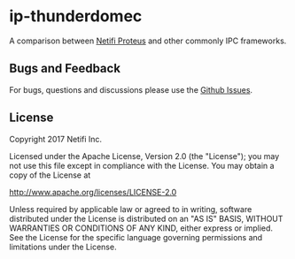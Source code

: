 # ip-thunderdomec
A comparison between [Netifi Proteus](https://github.com/netifi/proteus-java) and other commonly IPC frameworks.

## Bugs and Feedback

For bugs, questions and discussions please use the [Github Issues](https://github.com/netifi/ipc-thunderdome/issues).

## License
Copyright 2017 Netifi Inc.

Licensed under the Apache License, Version 2.0 (the "License"); you may not use this file except in compliance with the License. You may obtain a copy of the License at

http://www.apache.org/licenses/LICENSE-2.0

Unless required by applicable law or agreed to in writing, software distributed under the License is distributed on an "AS IS" BASIS, WITHOUT WARRANTIES OR CONDITIONS OF ANY KIND, either express or implied. See the License for the specific language governing permissions and limitations under the License.
